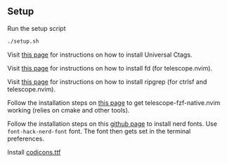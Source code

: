 ## Setup

Run the setup script

```bash
./setup.sh
```

Visit [this page](https://github.com/universal-ctags/ctags) for instructions
on how to install Universal Ctags.

Visit [this page](https://github.com/sharkdp/fd) for instructions
on how to install fd (for telescope.nvim).

Visit [this page](https://github.com/BurntSushi/ripgrep) for instructions
on how to install ripgrep (for ctrlsf and telescope.nvim).

Follow the installation steps on [this page](https://github.com/nvim-telescope/telescope-fzf-native.nvim)
to get telescope-fzf-native.nvim working (relies on cmake and other tools).

Follow the installation steps on this [github page](https://github.com/ryanoasis/nerd-fonts)
to install nerd fonts. Use `font-hack-nerd-font` font. The font then gets set in
the terminal preferences.

Install [codicons.ttf](https://github.com/microsoft/vscode-codicons/raw/main/dist/codicon.ttf)
